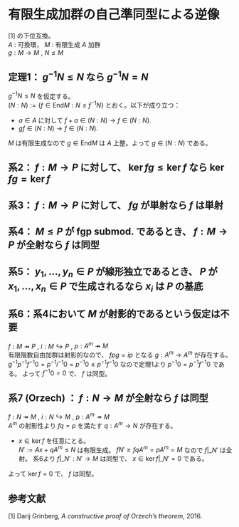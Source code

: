 # 有限生成加群の自己準同型による逆像
[1] の下位互換。  
$A$ : 可換環， $M$ : 有限生成 $A$ 加群  
$g : M\to M$ , $N\leq M$  
## 定理1： $g^{-1}N\leq N$ なら $g^{-1}N=N$
$g^{-1}N\leq N$ を仮定する。  
$(N:N):=\lbrace f\in \mathrm{End} M : N\leq f^{-1}N\rbrace$ とおく。以下が成り立つ：
- $a\in A$ に対して $f+a\in (N:N)\to f\in (N:N)$.
- $gf\in (N:N)\to f\in (N:N)$.

$M$ は有限生成なので $g\in\mathrm{End} M$ は $A$ 上整。よって $g\in (N:N)$ である。
## 系2： $f:M\to P$ に対して、 $\ker fg\leq \ker f$ なら $\ker fg=\ker f$
## 系3： $f:M\to P$ に対して、 $fg$ が単射なら $f$ は単射
## 系4： $M\leq P$ が fgp submod. であるとき、 $f:M\to P$ が全射なら $f$ は同型
## 系5： $y_1,\ldots ,y_n\in P$ が線形独立であるとき、 $P$ が $x_1,\ldots ,x_n\in P$ で生成されるなら $x_i$ は $P$ の基底
## 系6：系4において $M$ が射影的であるという仮定は不要
$f:M\twoheadrightarrow P$ , $i:M\hookrightarrow P$ , $p:A^m\twoheadrightarrow M$  
有限階数自由加群は射影的なので、 $fpg=ip$ となる $g:A^m\to A^m$ が存在する。  
$g^{-1}p^{-1}f^{-1}0=p^{-1}i^{-1}0=p^{-1}0\leq p^{-1}f^{-1}0$ なので定理1より
$p^{-1}0=p^{-1}f^{-1}0$ である。
よって $f^{-1}0=0$ で、 $f$ は同型。
## 系7 (Orzech) ： $f:N\to M$ が全射なら $f$ は同型
$f:N\twoheadrightarrow M$ , $i:N\hookrightarrow M$ , $p:A^m\twoheadrightarrow M$  
$A^m$ の射影性より $fq=p$ を満たす $q:A^m\to N$ が存在する。  
- $x\in \ker f$ を任意にとる。  
$N':=Ax+qA^m\leq N$ は有限生成。 $fN'\geq fqA^m=pA^m=M$ なので $f|\_{N'}$ は全射。
系6より $f|\_{N'}:N'\to M$ は同型で、 $x\in \ker f|\_{N'}=0$ である。

よって $\ker f=0$ で、 $f$ は同型。
## 参考文献
[1] Darij Grinberg, _A constructive proof of Orzech’s theorem_, 2016.
